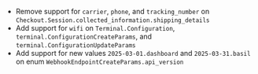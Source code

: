 * Remove support for `carrier`, `phone`, and `tracking_number` on `Checkout.Session.collected_information.shipping_details`
* Add support for `wifi` on `Terminal.Configuration`, `terminal.ConfigurationCreateParams`, and `terminal.ConfigurationUpdateParams`
* Add support for new values `2025-03-01.dashboard` and `2025-03-31.basil` on enum `WebhookEndpointCreateParams.api_version`
